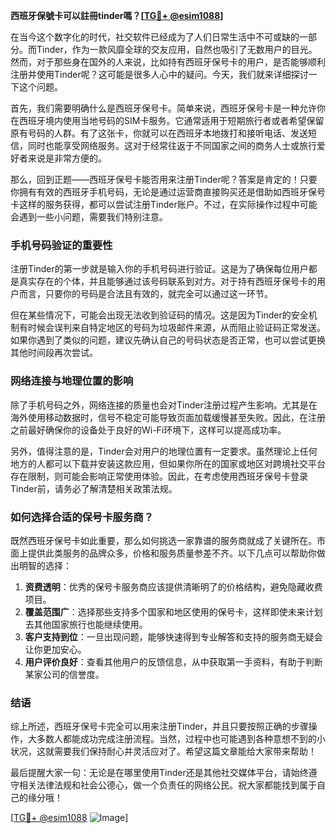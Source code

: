 **西班牙保號卡可以註冊tinder嗎？[[TG💪+ @esim1088](https://t.me/s/esim1088)]**

在当今这个数字化的时代，社交软件已经成为了人们日常生活中不可或缺的一部分。而Tinder，作为一款风靡全球的交友应用，自然也吸引了无数用户的目光。然而，对于那些身在国外的人来说，比如持有西班牙保号卡的用户，是否能够顺利注册并使用Tinder呢？这可能是很多人心中的疑问。今天，我们就来详细探讨一下这个问题。

首先，我们需要明确什么是西班牙保号卡。简单来说，西班牙保号卡是一种允许你在西班牙境内使用当地号码的SIM卡服务。它通常适用于短期旅行者或者希望保留原有号码的人群。有了这张卡，你就可以在西班牙本地拨打和接听电话、发送短信，同时也能享受网络服务。这对于经常往返于不同国家之间的商务人士或旅行爱好者来说是非常方便的。

那么，回到正题——西班牙保号卡能否用来注册Tinder呢？答案是肯定的！只要你拥有有效的西班牙手机号码，无论是通过运营商直接购买还是借助如西班牙保号卡这样的服务获得，都可以尝试注册Tinder账户。不过，在实际操作过程中可能会遇到一些小问题，需要我们特别注意。

### 手机号码验证的重要性

注册Tinder的第一步就是输入你的手机号码进行验证。这是为了确保每位用户都是真实存在的个体，并且能够通过该号码联系到对方。对于持有西班牙保号卡的用户而言，只要你的号码是合法且有效的，就完全可以通过这一环节。

但在某些情况下，可能会出现无法收到验证码的情况。这是因为Tinder的安全机制有时候会误判来自特定地区的号码为垃圾邮件来源，从而阻止验证码正常发送。如果你遇到了类似的问题，建议先确认自己的号码状态是否正常，也可以尝试更换其他时间段再次尝试。

### 网络连接与地理位置的影响

除了手机号码之外，网络连接的质量也会对Tinder注册过程产生影响。尤其是在海外使用移动数据时，信号不稳定可能导致页面加载缓慢甚至失败。因此，在注册之前最好确保你的设备处于良好的Wi-Fi环境下，这样可以提高成功率。

另外，值得注意的是，Tinder会对用户的地理位置有一定要求。虽然理论上任何地方的人都可以下载并安装这款应用，但如果你所在的国家或地区对跨境社交平台存在限制，则可能会影响正常使用体验。因此，在考虑使用西班牙保号卡登录Tinder前，请务必了解清楚相关政策法规。

### 如何选择合适的保号卡服务商？

既然西班牙保号卡如此重要，那么如何挑选一家靠谱的服务商就成了关键所在。市面上提供此类服务的品牌众多，价格和服务质量参差不齐。以下几点可以帮助你做出明智的选择：

1. **资费透明**：优秀的保号卡服务商应该提供清晰明了的价格结构，避免隐藏收费项目。
2. **覆盖范围广**：选择那些支持多个国家和地区使用的保号卡，这样即使未来计划去其他国家旅行也能继续使用。
3. **客户支持到位**：一旦出现问题，能够快速得到专业解答和支持的服务商无疑会让你更加安心。
4. **用户评价良好**：查看其他用户的反馈信息，从中获取第一手资料，有助于判断某家公司的信誉度。

### 结语

综上所述，西班牙保号卡完全可以用来注册Tinder，并且只要按照正确的步骤操作，大多数人都能成功完成注册流程。当然，过程中也可能遇到各种意想不到的小状况，这就需要我们保持耐心并灵活应对了。希望这篇文章能给大家带来帮助！

最后提醒大家一句：无论是在哪里使用Tinder还是其他社交媒体平台，请始终遵守相关法律法规和社会公德心，做一个负责任的网络公民。祝大家都能找到属于自己的缘分哦！

[[TG💪+ @esim1088](https://t.me/s/esim1088) ![Image](https://i.postimg.cc/4NQfJmqS/Snipaste-2025-05-13-00-14-12.png)]